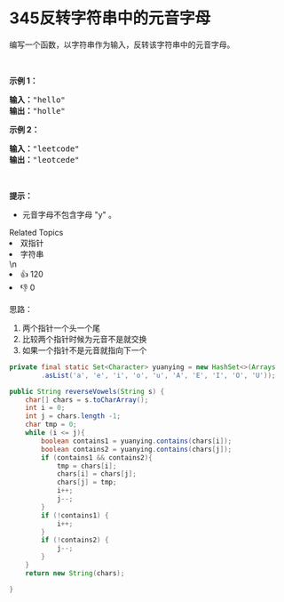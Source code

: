 # 345反转字符串中的元音字母



<p>编写一个函数，以字符串作为输入，反转该字符串中的元音字母。</p>

<p>&nbsp;</p>

<p><strong>示例 1：</strong></p>

<pre><strong>输入：</strong>&quot;hello&quot;
<strong>输出：</strong>&quot;holle&quot;
</pre>

<p><strong>示例 2：</strong></p>

<pre><strong>输入：</strong>&quot;leetcode&quot;
<strong>输出：</strong>&quot;leotcede&quot;</pre>

<p>&nbsp;</p>

<p><strong>提示：</strong></p>

<ul>
	<li>元音字母不包含字母 &quot;y&quot; 。</li>
</ul>
<div><div>Related Topics</div><div><li>双指针</li><li>字符串</li></div></div>\n<div><li>👍 120</li><li>👎 0</li></div>



思路：

1. 两个指针一个头一个尾
2. 比较两个指针时候为元音不是就交换
3. 如果一个指针不是元音就指向下一个

```java
private final static Set<Character> yuanying = new HashSet<>(Arrays
        .asList('a', 'e', 'i', 'o', 'u', 'A', 'E', 'I', 'O', 'U'));

public String reverseVowels(String s) {
    char[] chars = s.toCharArray();
    int i = 0;
    int j = chars.length -1;
    char tmp = 0;
    while (i <= j){
        boolean contains1 = yuanying.contains(chars[i]);
        boolean contains2 = yuanying.contains(chars[j]);
        if (contains1 && contains2){
            tmp = chars[i];
            chars[i] = chars[j];
            chars[j] = tmp;
            i++;
            j--;
        }
        if (!contains1) {
            i++;
        }
        if (!contains2) {
            j--;
        }
    }
    return new String(chars);

}
```